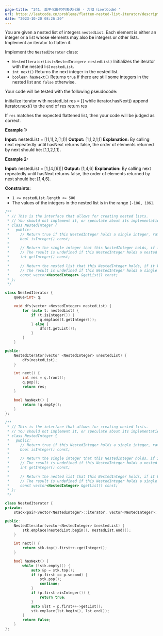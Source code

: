 ```yaml
---
page-title: "341. 扁平化嵌套列表迭代器 - 力扣（LeetCode）"
url: https://leetcode.cn/problems/flatten-nested-list-iterator/description/?envType=daily-question&envId=2023-10-20
date: "2023-10-20 08:26:30"
---
```

You are given a nested list of integers `nestedList`. Each element is either an integer or a list whose elements may also be integers or other lists. Implement an iterator to flatten it.

Implement the `NestedIterator` class:

-   `NestedIterator(List<NestedInteger> nestedList)` Initializes the iterator with the nested list `nestedList`.
-   `int next()` Returns the next integer in the nested list.
-   `boolean hasNext()` Returns `true` if there are still some integers in the nested list and `false` otherwise.

Your code will be tested with the following pseudocode:

initialize iterator with nestedList
res = \[\]
while iterator.hasNext()
    append iterator.next() to the end of res
return res

If `res` matches the expected flattened list, then your code will be judged as correct.

**Example 1:**

**Input:** nestedList = \[\[1,1\],2,\[1,1\]\]
**Output:** \[1,1,2,1,1\]
**Explanation:** By calling next repeatedly until hasNext returns false, the order of elements returned by next should be: \[1,1,2,1,1\].

**Example 2:**

**Input:** nestedList = \[1,\[4,\[6\]\]\]
**Output:** \[1,4,6\]
**Explanation:** By calling next repeatedly until hasNext returns false, the order of elements returned by next should be: \[1,4,6\].

**Constraints:**

-   `1 <= nestedList.length <= 500`
-   The values of the integers in the nested list is in the range `[-106, 106]`.

```cpp
/**
 * // This is the interface that allows for creating nested lists.
 * // You should not implement it, or speculate about its implementation
 * class NestedInteger {
 *   public:
 *     // Return true if this NestedInteger holds a single integer, rather than a nested list.
 *     bool isInteger() const;
 *
 *     // Return the single integer that this NestedInteger holds, if it holds a single integer
 *     // The result is undefined if this NestedInteger holds a nested list
 *     int getInteger() const;
 *
 *     // Return the nested list that this NestedInteger holds, if it holds a nested list
 *     // The result is undefined if this NestedInteger holds a single integer
 *     const vector<NestedInteger> &getList() const;
 * };
 */

class NestedIterator {
    queue<int> q;

    void dfs(vector <NestedInteger> nestedList) {
        for (auto t: nestedList) {
            if (t.isInteger()) {
                q.emplace(t.getInteger());
            } else {
                dfs(t.getList());
            }
        }
    }

public:
    NestedIterator(vector <NestedInteger> &nestedList) {
        dfs(nestedList);
    }

    int next() {
        int res = q.front();
        q.pop();
        return res;
    }

    bool hasNext() {
        return !q.empty();
    }
};
```

```cpp
/**
 * // This is the interface that allows for creating nested lists.
 * // You should not implement it, or speculate about its implementation
 * class NestedInteger {
 *   public:
 *     // Return true if this NestedInteger holds a single integer, rather than a nested list.
 *     bool isInteger() const;
 *
 *     // Return the single integer that this NestedInteger holds, if it holds a single integer
 *     // The result is undefined if this NestedInteger holds a nested list
 *     int getInteger() const;
 *
 *     // Return the nested list that this NestedInteger holds, if it holds a nested list
 *     // The result is undefined if this NestedInteger holds a single integer
 *     const vector<NestedInteger> &getList() const;
 * };
 */

class NestedIterator {
private:
    stack<pair<vector<NestedInteger>::iterator, vector<NestedInteger>::iterator>> stk;

public:
    NestedIterator(vector<NestedInteger> &nestedList) {
        stk.emplace(nestedList.begin(), nestedList.end());
    }

    int next() {
        return stk.top().first++->getInteger();
    }

    bool hasNext() {
        while (!stk.empty()) {
            auto &p = stk.top();
            if (p.first == p.second) {
                stk.pop();
                continue;
            }
            if (p.first->isInteger()) {
                return true;
            }
            auto &lst = p.first++->getList();
            stk.emplace(lst.begin(), lst.end());
        }
        return false;
    }
};
```